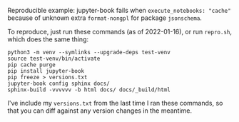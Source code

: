 Reproducible example: jupyter-book fails when `execute_notebooks: "cache"`
because of unknown extra `format-nongpl` for package `jsonschema`.

To reproduce, just run these commands (as of 2022-01-16), or run `repro.sh`,
which does the same thing:

```
python3 -m venv --symlinks --upgrade-deps test-venv
source test-venv/bin/activate
pip cache purge
pip install jupyter-book
pip freeze > versions.txt
jupyter-book config sphinx docs/
sphinx-build -vvvvvv -b html docs/ docs/_build/html
```

I've include my `versions.txt` from the last time I ran these commands, so that
you can diff against any version changes in the meantime.

